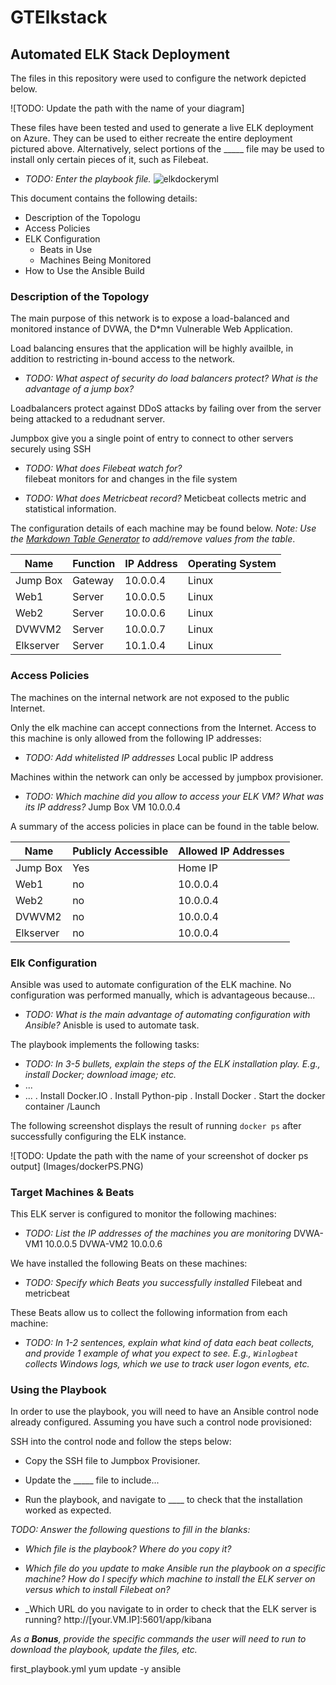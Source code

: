 # GTElkstack

## Automated ELK Stack Deployment

The files in this repository were used to configure the network depicted below.

![TODO: Update the path with the name of your diagram]


These files have been tested and used to generate a live ELK deployment on Azure. They can be used to either recreate the entire deployment pictured above. Alternatively, select portions of the _____ file may be used to install only certain pieces of it, such as Filebeat.

  - _TODO: Enter the playbook file._
 ![elkdockeryml](https://user-images.githubusercontent.com/28880848/110228554-0ceba800-7ed0-11eb-9cad-dbd1990df6a9.PNG)

This document contains the following details:
- Description of the Topologu
- Access Policies
- ELK Configuration
  - Beats in Use
  - Machines Being Monitored
- How to Use the Ansible Build


### Description of the Topology

The main purpose of this network is to expose a load-balanced and monitored instance of DVWA, the D*mn Vulnerable Web Application.

Load balancing ensures that the application will be highly availble, in addition to restricting in-bound access to the network.
- _TODO: What aspect of security do load balancers protect? What is the advantage of a jump box?_

Loadbalancers protect against DDoS attacks by failing over from the server being attacked to a redudnant server.  

Jumpbox give you a single point of entry to connect to other servers securely using SSH



- _TODO: What does Filebeat watch for?_  
filebeat monitors for and changes in the file system

- _TODO: What does Metricbeat record?_
Meticbeat collects metric and statistical information. 

The configuration details of each machine may be found below.
_Note: Use the [Markdown Table Generator](http://www.tablesgenerator.com/markdown_tables) to add/remove values from the table_.

| Name     | Function | IP Address | Operating System |
|----------|----------|------------|------------------|
|Jump Box  | Gateway  | 10.0.0.4   | Linux            |
|Web1      | Server   | 10.0.0.5   | Linux            |
|Web2      | Server   | 10.0.0.6   | Linux            |
|DVWVM2    | Server   | 10.0.0.7   | Linux            |
|Elkserver | Server   | 10.1.0.4   | Linux            |

### Access Policies

The machines on the internal network are not exposed to the public Internet. 

Only the elk machine can accept connections from the Internet. Access to this machine is only allowed from the following IP addresses:
- _TODO: Add whitelisted IP addresses_
Local public IP address

Machines within the network can only be accessed by jumpbox provisioner. 
- _TODO: Which machine did you allow to access your ELK VM? What was its IP address?_
Jump Box VM 10.0.0.4

A summary of the access policies in place can be found in the table below.

| Name     | Publicly Accessible | Allowed IP Addresses |
|----------|---------------------|----------------------|
| Jump Box | Yes                 | Home IP              |
| Web1     | no                  | 10.0.0.4             |
| Web2     | no                  | 10.0.0.4             |
| DVWVM2   | no                  | 10.0.0.4             |
| Elkserver| no                  | 10.0.0.4             |
              

### Elk Configuration

Ansible was used to automate configuration of the ELK machine. No configuration was performed manually, which is advantageous because...
- _TODO: What is the main advantage of automating configuration with Ansible?_ Anisble is used to automate task. 

The playbook implements the following tasks:
- _TODO: In 3-5 bullets, explain the steps of the ELK installation play. E.g., install Docker; download image; etc._
- ...
- ...
. Install Docker.IO
. Install Python-pip
. Install Docker
. Start the docker container /Launch

The following screenshot displays the result of running `docker ps` after successfully configuring the ELK instance.

![TODO: Update the path with the name of your screenshot of docker ps output]
(Images/dockerPS.PNG)

### Target Machines & Beats
This ELK server is configured to monitor the following machines:
- _TODO: List the IP addresses of the machines you are monitoring_
DVWA-VM1 10.0.0.5
DVWA-VM2 10.0.0.6

We have installed the following Beats on these machines:
- _TODO: Specify which Beats you successfully installed_
Filebeat and metricbeat

These Beats allow us to collect the following information from each machine:
- _TODO: In 1-2 sentences, explain what kind of data each beat collects, and provide 1 example of what you expect to see. E.g., `Winlogbeat` collects Windows logs, which we use to track user logon events, etc._

### Using the Playbook
In order to use the playbook, you will need to have an Ansible control node already configured. Assuming you have such a control node provisioned: 

SSH into the control node and follow the steps below:
- Copy the SSH file to Jumpbox Provisioner.

- Update the _____ file to include...

- Run the playbook, and navigate to ____ to check that the installation worked as expected.

_TODO: Answer the following questions to fill in the blanks:_
- _Which file is the playbook? Where do you copy it?_

- _Which file do you update to make Ansible run the playbook on a specific machine? How do I specify which machine to install the ELK server on versus which to install Filebeat on?_

- _Which URL do you navigate to in order to check that the ELK server is running?
http://[your.VM.IP]:5601/app/kibana

_As a **Bonus**, provide the specific commands the user will need to run to download the playbook, update the files, etc._


first_playbook.yml
yum update -y ansible
